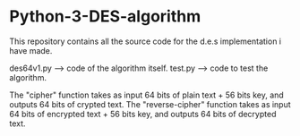 # Python-3-DES-algorithm

This repository contains all the source code for the d.e.s implementation i have made.

des64v1.py --> code of the algorithm itself.
test.py --> code to test the algorithm.

The "cipher" function takes as input 64 bits of plain text + 56 bits key, and outputs 64 bits of crypted text.
The "reverse-cipher" function takes as input 64 bits of encrypted text + 56 bits key, and outputs 64 bits of decrypted text.
